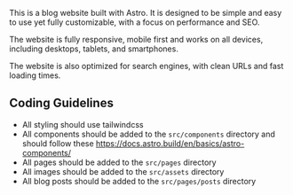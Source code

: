 This is a blog website built with Astro. It is designed to be simple and easy to use yet fully customizable, with a focus on performance and SEO.

The website is fully responsive, mobile first and works on all devices, including desktops, tablets, and smartphones.

The website is also optimized for search engines, with clean URLs and fast loading times.

## Coding Guidelines

- All styling should use tailwindcss
- All components should be added to the `src/components` directory and should follow these https://docs.astro.build/en/basics/astro-components/
- All pages should be added to the `src/pages` directory
- All images should be added to the `src/assets` directory
- All blog posts should be added to the `src/pages/posts` directory
